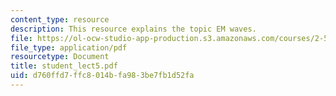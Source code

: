 ```yaml
---
content_type: resource
description: This resource explains the topic EM waves.
file: https://ol-ocw-studio-app-production.s3.amazonaws.com/courses/2-58j-radiative-transfer-spring-2006/d760ffd7ffc8014bfa983be7fb1d52fa_student_lect5.pdf
file_type: application/pdf
resourcetype: Document
title: student_lect5.pdf
uid: d760ffd7-ffc8-014b-fa98-3be7fb1d52fa
---
```

